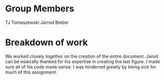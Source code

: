 # Group Members
TJ Tomaszewski
Jarrod Bieber
# Breakdown of work
We worked closely together on the creation of the entire document. Jarod can be esiecally thanked for his expertise in creating the last figure. I made sure all of his code made sense. I was hinderred greatly by being sick for much of this assignment.
